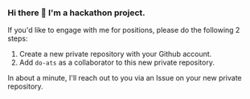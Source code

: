 ### Hi there 👋 I'm a hackathon project.

If you'd like to engage with me for positions, please do the following 2 steps:
1. Create a new private repository with your Github account.
2. Add `do-ats` as a collaborator to this new private repository.

In about a minute, I'll reach out to you via an Issue on your new private repository.

<!--
**do-ats/do-ats** is a ✨ _special_ ✨ repository because its `README.md` (this file) appears on your GitHub profile.

Here are some ideas to get you started:

- 🔭 I’m currently working on ...
- 🌱 I’m currently learning ...
- 👯 I’m looking to collaborate on ...
- 🤔 I’m looking for help with ...
- 💬 Ask me about ...
- 📫 How to reach me: ...
- 😄 Pronouns: ...
- ⚡ Fun fact: ...
-->
